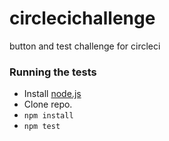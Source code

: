 # circlecichallenge
button and test challenge for circleci

### Running the tests

* Install [node.js](https://nodejs.org/en/)
* Clone repo.
* `npm install`
* `npm test`
